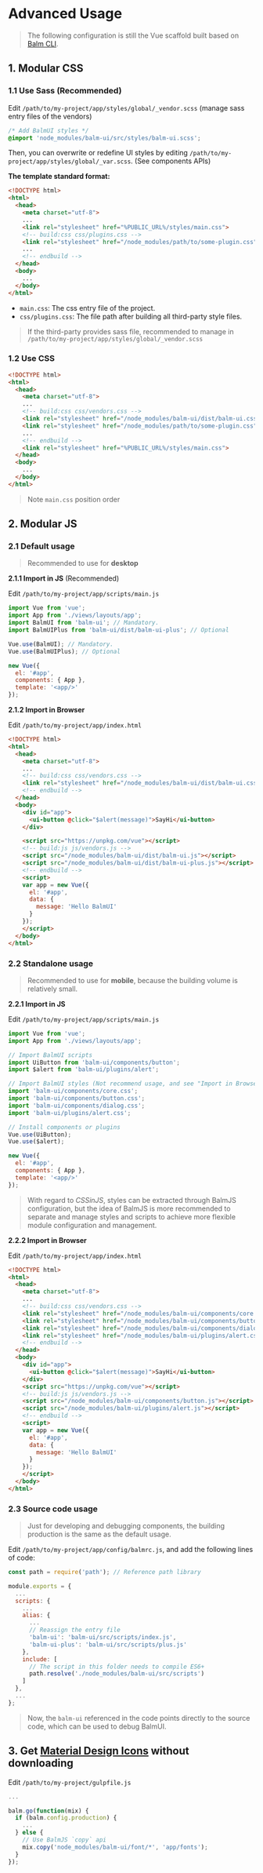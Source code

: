 # Advanced Usage

> The following configuration is still the Vue scaffold built based on [Balm CLI](https://github.com/balmjs/balm-cli).

## 1. Modular CSS

### 1.1 Use Sass (Recommended)

Edit `/path/to/my-project/app/styles/global/_vendor.scss` (manage sass entry files of the vendors)

```css
/* Add BalmUI styles */
@import 'node_modules/balm-ui/src/styles/balm-ui.scss';
```

Then, you can overwrite or redefine UI styles by editing `/path/to/my-project/app/styles/global/_var.scss`. (See components APIs)

**The template standard format:**

```html
<!DOCTYPE html>
<html>
  <head>
    <meta charset="utf-8">
    ...
    <link rel="stylesheet" href="%PUBLIC_URL%/styles/main.css">
    <!-- build:css css/plugins.css -->
    <link rel="stylesheet" href="/node_modules/path/to/some-plugin.css">
    ...
    <!-- endbuild -->
  </head>
  <body>
    ...
  </body>
</html>
```

- `main.css`: The css entry file of the project.
- `css/plugins.css`: The file path after building all third-party style files.

> If the third-party provides sass file, recommended to manage in `/path/to/my-project/app/styles/global/_vendor.scss`

### 1.2 Use CSS

```html
<!DOCTYPE html>
<html>
  <head>
    <meta charset="utf-8">
    ...
    <!-- build:css css/vendors.css -->
    <link rel="stylesheet" href="/node_modules/balm-ui/dist/balm-ui.css">
    <link rel="stylesheet" href="/node_modules/path/to/some-plugin.css">
    ...
    <!-- endbuild -->
    <link rel="stylesheet" href="%PUBLIC_URL%/styles/main.css">
  </head>
  <body>
    ...
  </body>
</html>
```

> Note `main.css` position order

## 2. Modular JS

### 2.1 Default usage

> Recommended to use for **desktop**

**2.1.1 Import in JS** (Recommended)

Edit `/path/to/my-project/app/scripts/main.js`

```js
import Vue from 'vue';
import App from './views/layouts/app';
import BalmUI from 'balm-ui'; // Mandatory.
import BalmUIPlus from 'balm-ui/dist/balm-ui-plus'; // Optional

Vue.use(BalmUI); // Mandatory.
Vue.use(BalmUIPlus); // Optional

new Vue({
  el: '#app',
  components: { App },
  template: '<app/>'
});
```

**2.1.2 Import in Browser**

Edit `/path/to/my-project/app/index.html`

```html
<!DOCTYPE html>
<html>
  <head>
    <meta charset="utf-8">
    ...
    <!-- build:css css/vendors.css -->
    <link rel="stylesheet" href="/node_modules/balm-ui/dist/balm-ui.css">
    <!-- endbuild -->
  </head>
  <body>
    <div id="app">
      <ui-button @click="$alert(message)">SayHi</ui-button>
    </div>

    <script src="https://unpkg.com/vue"></script>
    <!-- build:js js/vendors.js -->
    <script src="/node_modules/balm-ui/dist/balm-ui.js"></script>
    <script src="/node_modules/balm-ui/dist/balm-ui-plus.js"></script>
    <!-- endbuild -->
    <script>
    var app = new Vue({
      el: '#app',
      data: {
        message: 'Hello BalmUI'
      }
    });
    </script>
  </body>
</html>
```

### 2.2 Standalone usage

> Recommended to use for **mobile**, because the building volume is relatively small.

**2.2.1 Import in JS**

Edit `/path/to/my-project/app/scripts/main.js`

```js
import Vue from 'vue';
import App from './views/layouts/app';

// Import BalmUI scripts
import UiButton from 'balm-ui/components/button';
import $alert from 'balm-ui/plugins/alert';

// Import BalmUI styles (Not recommend usage, and see "Import in Browser" for recommended usage)
import 'balm-ui/components/core.css';
import 'balm-ui/components/button.css';
import 'balm-ui/components/dialog.css';
import 'balm-ui/plugins/alert.css';

// Install components or plugins
Vue.use(UiButton);
Vue.use($alert);

new Vue({
  el: '#app',
  components: { App },
  template: '<app/>'
});
```

> With regard to _CSSinJS_, styles can be extracted through BalmJS configuration, but the idea of BalmJS is more recommended to separate and manage styles and scripts to achieve more flexible module configuration and management.

**2.2.2 Import in Browser**

Edit `/path/to/my-project/app/index.html`

```html
<!DOCTYPE html>
<html>
  <head>
    <meta charset="utf-8">
    ...
    <!-- build:css css/vendors.css -->
    <link rel="stylesheet" href="/node_modules/balm-ui/components/core.css">
    <link rel="stylesheet" href="/node_modules/balm-ui/components/button.css">
    <link rel="stylesheet" href="/node_modules/balm-ui/components/dialog.css">
    <link rel="stylesheet" href="/node_modules/balm-ui/plugins/alert.css">
    <!-- endbuild -->
  </head>
  <body>
    <div id="app">
      <ui-button @click="$alert(message)">SayHi</ui-button>
    </div>
    <script src="https://unpkg.com/vue"></script>
    <!-- build:js js/vendors.js -->
    <script src="/node_modules/balm-ui/components/button.js"></script>
    <script src="/node_modules/balm-ui/plugins/alert.js"></script>
    <!-- endbuild -->
    <script>
    var app = new Vue({
      el: '#app',
      data: {
        message: 'Hello BalmUI'
      }
    });
    </script>
  </body>
</html>
```

### 2.3 Source code usage

> Just for developing and debugging components, the building production is the same as the default usage.

Edit `/path/to/my-project/app/config/balmrc.js`, and add the following lines of code:

```js
const path = require('path'); // Reference path library

module.exports = {
  ...
  scripts: {
    ...
    alias: {
      ...
      // Reassign the entry file
      'balm-ui': 'balm-ui/src/scripts/index.js',
      'balm-ui-plus': 'balm-ui/src/scripts/plus.js'
    },
    include: [
      // The script in this folder needs to compile ES6+
      path.resolve('./node_modules/balm-ui/src/scripts')
    ]
  },
  ...
};
```

> Now, the `balm-ui` referenced in the code points directly to the source code, which can be used to debug BalmUI.

## 3. Get [Material Design Icons](https://material.balmjs.com/MaterialIcons.zip) without downloading

Edit `/path/to/my-project/gulpfile.js`

```js
...

balm.go(function(mix) {
  if (balm.config.production) {
    ...
  } else {
    // Use BalmJS `copy` api
    mix.copy('node_modules/balm-ui/font/*', 'app/fonts');
  }
});
```
